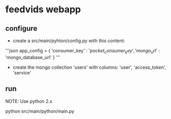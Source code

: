 # feedvids webapp

## configure

- create a src/main/pyhton/config.py with this content:

'''json
app_config = {
    'consumer_key' : '$pocket_consumer_key',
    'mongo_url' : '$mongo_database_url'
}
'''

- create the mongo collection 'users' with columns: 'user', 'access_token', 'service'

## run

NOTE: Use python 2.x

python src/main/python/main.py